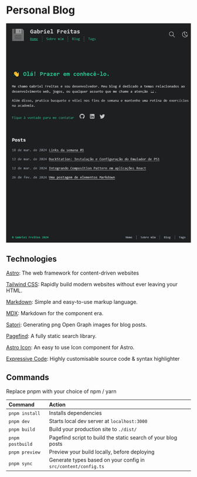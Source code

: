 # Personal Blog

<img src="/public/homepage.PNG" alt="Print Home Page">

## Technologies

[Astro](https://astro.build/): The web framework for content-driven websites

[Tailwind CSS](https://tailwindcss.com/): Rapidly build modern websites without ever leaving your HTML.

[Markdown](https://www.markdownguide.org/): Simple and easy-to-use markup language.

[MDX](https://mdxjs.com/): Markdown for the component era.

[Satori](https://github.com/vercel/satori): Generating png Open Graph images for blog posts.

[Pagefind](https://pagefind.app/): A fully static search library.

[Astro Icon](https://github.com/natemoo-re/astro-icon#readme): An easy to use Icon component for Astro.

[Expressive Code](https://expressive-code.com/): Highly customisable source code & syntax highlighter

## Commands

Replace pnpm with your choice of npm / yarn

| Command          | Action                                                         |
| :--------------- | :------------------------------------------------------------- |
| `pnpm install`   | Installs dependencies                                          |
| `pnpm dev`       | Starts local dev server at `localhost:3000`                    |
| `pnpm build`     | Build your production site to `./dist/`                        |
| `pnpm postbuild` | Pagefind script to build the static search of your blog posts  |
| `pnpm preview`   | Preview your build locally, before deploying                   |
| `pnpm sync`      | Generate types based on your config in `src/content/config.ts` |
